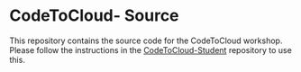 # CodeToCloud- Source

This repository contains the source code for the CodeToCloud workshop. Please follow the instructions in the [CodeToCloud-Student](https://github.com/XpiritBV/CodeToCloud-Student) repository to use this.




